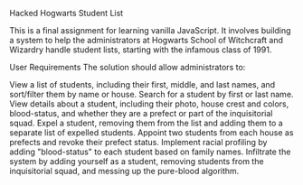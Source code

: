 Hacked Hogwarts Student List

This is a final assignment for learning vanilla JavaScript. It involves building a system to help the administrators at Hogwarts School of Witchcraft and Wizardry handle student lists, starting with the infamous class of 1991.

User Requirements
The solution should allow administrators to:

View a list of students, including their first, middle, and last names, and sort/filter them by name or house.
Search for a student by first or last name.
View details about a student, including their photo, house crest and colors, blood-status, and whether they are a prefect or part of the inquisitorial squad.
Expel a student, removing them from the list and adding them to a separate list of expelled students.
Appoint two students from each house as prefects and revoke their prefect status.
Implement racial profiling by adding "blood-status" to each student based on family names.
Infiltrate the system by adding yourself as a student, removing students from the inquisitorial squad, and messing up the pure-blood algorithm.


